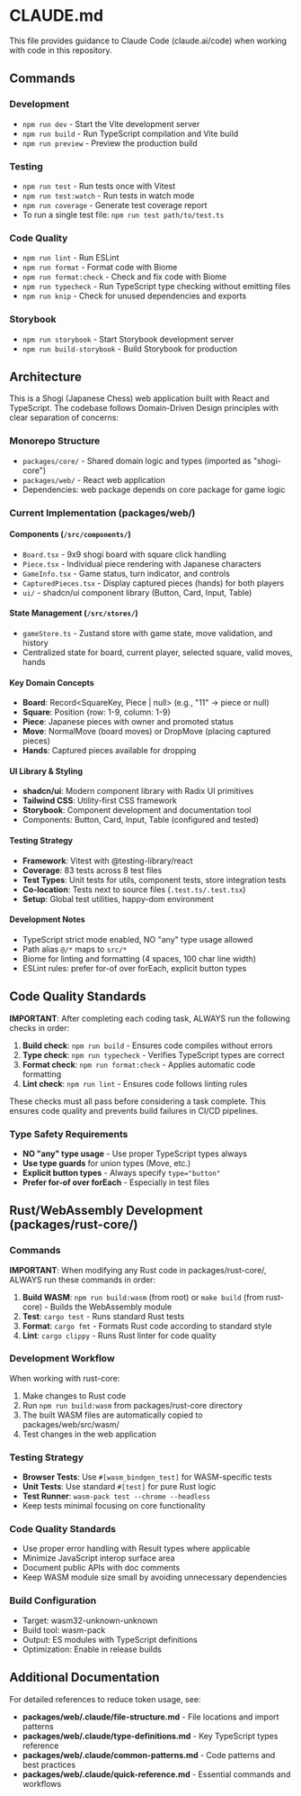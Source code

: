 # CLAUDE.md

This file provides guidance to Claude Code (claude.ai/code) when working with code in this repository.

## Commands

### Development
- `npm run dev` - Start the Vite development server
- `npm run build` - Run TypeScript compilation and Vite build
- `npm run preview` - Preview the production build

### Testing
- `npm run test` - Run tests once with Vitest
- `npm run test:watch` - Run tests in watch mode
- `npm run coverage` - Generate test coverage report
- To run a single test file: `npm run test path/to/test.ts`

### Code Quality
- `npm run lint` - Run ESLint
- `npm run format` - Format code with Biome
- `npm run format:check` - Check and fix code with Biome
- `npm run typecheck` - Run TypeScript type checking without emitting files
- `npm run knip` - Check for unused dependencies and exports

### Storybook
- `npm run storybook` - Start Storybook development server
- `npm run build-storybook` - Build Storybook for production

## Architecture

This is a Shogi (Japanese Chess) web application built with React and TypeScript. The codebase follows Domain-Driven Design principles with clear separation of concerns:

### Monorepo Structure
- `packages/core/` - Shared domain logic and types (imported as "shogi-core")
- `packages/web/` - React web application
- Dependencies: web package depends on core package for game logic

### Current Implementation (packages/web/)

#### Components (`/src/components/`)
- `Board.tsx` - 9x9 shogi board with square click handling
- `Piece.tsx` - Individual piece rendering with Japanese characters
- `GameInfo.tsx` - Game status, turn indicator, and controls
- `CapturedPieces.tsx` - Display captured pieces (hands) for both players
- `ui/` - shadcn/ui component library (Button, Card, Input, Table)

#### State Management (`/src/stores/`)
- `gameStore.ts` - Zustand store with game state, move validation, and history
- Centralized state for board, current player, selected square, valid moves, hands

#### Key Domain Concepts
- **Board**: Record<SquareKey, Piece | null> (e.g., "11" → piece or null)
- **Square**: Position {row: 1-9, column: 1-9}
- **Piece**: Japanese pieces with owner and promoted status
- **Move**: NormalMove (board moves) or DropMove (placing captured pieces)
- **Hands**: Captured pieces available for dropping

#### UI Library & Styling
- **shadcn/ui**: Modern component library with Radix UI primitives
- **Tailwind CSS**: Utility-first CSS framework
- **Storybook**: Component development and documentation tool
- Components: Button, Card, Input, Table (configured and tested)

#### Testing Strategy
- **Framework**: Vitest with @testing-library/react
- **Coverage**: 83 tests across 8 test files
- **Test Types**: Unit tests for utils, component tests, store integration tests
- **Co-location**: Tests next to source files (`.test.ts/.test.tsx`)
- **Setup**: Global test utilities, happy-dom environment

#### Development Notes
- TypeScript strict mode enabled, NO "any" type usage allowed
- Path alias `@/*` maps to `src/*`
- Biome for linting and formatting (4 spaces, 100 char line width)
- ESLint rules: prefer for-of over forEach, explicit button types

## Code Quality Standards

**IMPORTANT**: After completing each coding task, ALWAYS run the following checks in order:

1. **Build check**: `npm run build` - Ensures code compiles without errors
2. **Type check**: `npm run typecheck` - Verifies TypeScript types are correct
3. **Format check**: `npm run format:check` - Applies automatic code formatting
4. **Lint check**: `npm run lint` - Ensures code follows linting rules

These checks must all pass before considering a task complete. This ensures code quality and prevents build failures in CI/CD pipelines.

### Type Safety Requirements
- **NO "any" type usage** - Use proper TypeScript types always
- **Use type guards** for union types (Move, etc.)
- **Explicit button types** - Always specify `type="button"`
- **Prefer for-of over forEach** - Especially in test files

## Rust/WebAssembly Development (packages/rust-core/)

### Commands

**IMPORTANT**: When modifying any Rust code in packages/rust-core/, ALWAYS run these commands in order:

1. **Build WASM**: `npm run build:wasm` (from root) or `make build` (from rust-core) - Builds the WebAssembly module
2. **Test**: `cargo test` - Runs standard Rust tests
3. **Format**: `cargo fmt` - Formats Rust code according to standard style
4. **Lint**: `cargo clippy` - Runs Rust linter for code quality

### Development Workflow

When working with rust-core:
1. Make changes to Rust code
2. Run `npm run build:wasm` from packages/rust-core directory
3. The built WASM files are automatically copied to packages/web/src/wasm/
4. Test changes in the web application

### Testing Strategy

- **Browser Tests**: Use `#[wasm_bindgen_test]` for WASM-specific tests
- **Unit Tests**: Use standard `#[test]` for pure Rust logic
- **Test Runner**: `wasm-pack test --chrome --headless`
- Keep tests minimal focusing on core functionality

### Code Quality Standards

- Use proper error handling with Result types where applicable
- Minimize JavaScript interop surface area
- Document public APIs with doc comments
- Keep WASM module size small by avoiding unnecessary dependencies

### Build Configuration

- Target: wasm32-unknown-unknown
- Build tool: wasm-pack
- Output: ES modules with TypeScript definitions
- Optimization: Enable in release builds

## Additional Documentation

For detailed references to reduce token usage, see:
- **packages/web/.claude/file-structure.md** - File locations and import patterns
- **packages/web/.claude/type-definitions.md** - Key TypeScript types reference
- **packages/web/.claude/common-patterns.md** - Code patterns and best practices
- **packages/web/.claude/quick-reference.md** - Essential commands and workflows
